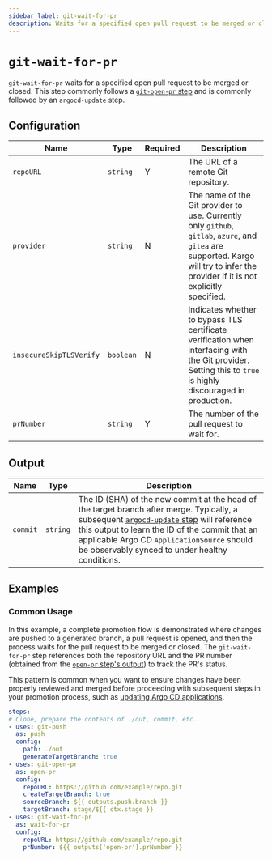 ```yaml
---
sidebar_label: git-wait-for-pr
description: Waits for a specified open pull request to be merged or closed.
---
```


# `git-wait-for-pr`

`git-wait-for-pr` waits for a specified open pull request to be merged or
closed. This step commonly follows a [`git-open-pr` step](git-open-pr.md)
and is commonly followed by an `argocd-update` step.

## Configuration

| Name | Type | Required | Description |
|------|------|----------|-------------|
| `repoURL` | `string` | Y | The URL of a remote Git repository. |
| `provider` | `string` | N | The name of the Git provider to use. Currently only `github`, `gitlab`, `azure`, and `gitea` are supported. Kargo will try to infer the provider if it is not explicitly specified. |
| `insecureSkipTLSVerify` | `boolean` | N | Indicates whether to bypass TLS certificate verification when interfacing with the Git provider. Setting this to `true` is highly discouraged in production. |
| `prNumber` | `string` | Y | The number of the pull request to wait for. |

## Output

| Name | Type | Description |
|------|------|-------------|
| `commit` | `string` | The ID (SHA) of the new commit at the head of the target branch after merge. Typically, a subsequent [`argocd-update` step](argocd-update.md) will reference this output to learn the ID of the commit that an applicable Argo CD `ApplicationSource` should be observably synced to under healthy conditions. |

## Examples

### Common Usage

In this example, a complete promotion flow is demonstrated where changes are
pushed to a generated branch, a pull request is opened, and then the process
waits for the pull request to be merged or closed. The `git-wait-for-pr` step
references both the repository URL and the PR number (obtained from the
[`open-pr` step's output](git-open-pr.md#output)) to track the PR's status.

This pattern is common when you want to ensure changes have been properly
reviewed and merged before proceeding with subsequent steps in your promotion
process, such as [updating Argo CD applications](argocd-update.md).

```yaml
steps:
# Clone, prepare the contents of ./out, commit, etc...
- uses: git-push
  as: push
  config:
    path: ./out
    generateTargetBranch: true
- uses: git-open-pr
  as: open-pr
  config:
    repoURL: https://github.com/example/repo.git
    createTargetBranch: true
    sourceBranch: ${{ outputs.push.branch }}
    targetBranch: stage/${{ ctx.stage }}
- uses: git-wait-for-pr
  as: wait-for-pr
  config:
    repoURL: https://github.com/example/repo.git
    prNumber: ${{ outputs['open-pr'].prNumber }}
```
